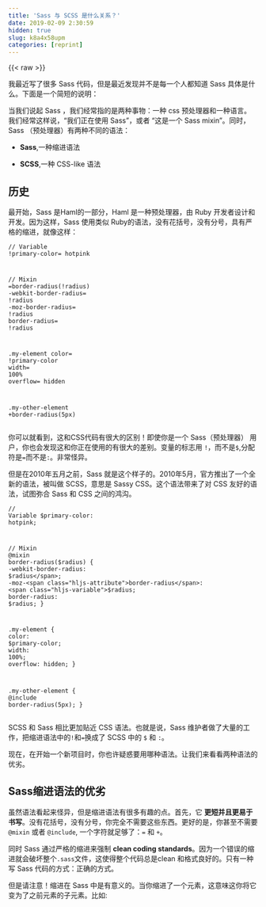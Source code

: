 ```yaml
---
title: 'Sass 与 SCSS 是什么关系？' 
date: 2019-02-09 2:30:59
hidden: true
slug: k8a4x58upm
categories: [reprint]
---
```


{{< raw >}}

                    
<p>我最近写了很多 Sass 代码，但是最近发现并不是每一个人都知道 Sass 具体是什么。下面是一个简短的说明：</p>
<p>当我们说起 Sass ，我们经常指的是两种事物：一种 css 预处理器和一种语言。我们经常这样说，“我们正在使用 Sass”，或者 “这是一个 Sass mixin”。同时，Sass （预处理器）有两种不同的语法：</p>
<ul>
<li><p><strong>Sass</strong>,一种缩进语法</p></li>
<li><p><strong>SCSS</strong>,一种 CSS-like 语法</p></li>
</ul>
<h2 id="articleHeader0">历史</h2>
<p>最开始，Sass 是<a>Haml</a>的一部分，Haml 是一种预处理器，由 Ruby 开发者设计和开发。因为这样，Sass 使用类似 Ruby的语法，没有花括号，没有分号，具有严格的缩进，就像这样：</p>
<div class="widget-codetool" style="display:none;">
      <div class="widget-codetool--inner">
      <span class="selectCode code-tool" data-toggle="tooltip" data-placement="top" title="" data-original-title="全选"></span>
      <span type="button" class="copyCode code-tool" data-toggle="tooltip" data-placement="top" data-clipboard-text="// Variable
!primary-color= hotpink

// Mixin
=border-radius(!radius)
    -webkit-border-radius= !radius
    -moz-border-radius= !radius
    border-radius= !radius

.my-element
    color= !primary-color
    width= 100%
    overflow= hidden

.my-other-element
    +border-radius(5px)" title="" data-original-title="复制"></span>
      <span type="button" class="saveToNote code-tool" data-toggle="tooltip" data-placement="top" title="" data-original-title="放进笔记"></span>
      </div>
      </div><pre class="hljs maxima"><code>// Variable
!primary-<span class="hljs-built_in">color</span>= hotpink

// Mixin
=<span class="hljs-built_in">border</span>-<span class="hljs-built_in">radius</span>(!<span class="hljs-built_in">radius</span>)
    -webkit-<span class="hljs-built_in">border</span>-<span class="hljs-built_in">radius</span>= !<span class="hljs-built_in">radius</span>
    -moz-<span class="hljs-built_in">border</span>-<span class="hljs-built_in">radius</span>= !<span class="hljs-built_in">radius</span>
    <span class="hljs-built_in">border</span>-<span class="hljs-built_in">radius</span>= !<span class="hljs-built_in">radius</span>

.my-element
    <span class="hljs-built_in">color</span>= !primary-<span class="hljs-built_in">color</span>
    <span class="hljs-built_in">width</span>= <span class="hljs-number">100</span><span class="hljs-symbol">%</span>
    overflow= hidden

.my-other-element
    +<span class="hljs-built_in">border</span>-<span class="hljs-built_in">radius</span>(5px)</code></pre>
<p>你可以就看到，这和CSS代码有很大的区别！即使你是一个 Sass（预处理器） 用户，你也会发现这和你正在使用的有很大的差别。变量的标志用 <code>!</code>，而不是<code>$</code>,分配符是<code>=</code>而不是<code>:</code>。非常怪异。</p>
<p>但是在2010年五月之前，Sass 就是这个样子的。2010年5月，官方推出了一个全新的语法，被叫做 SCSS，意思是 Sassy CSS。这个语法带来了对 CSS 友好的语法，试图弥合 Sass 和 CSS 之间的鸿沟。</p>
<div class="widget-codetool" style="display:none;">
      <div class="widget-codetool--inner">
      <span class="selectCode code-tool" data-toggle="tooltip" data-placement="top" title="" data-original-title="全选"></span>
      <span type="button" class="copyCode code-tool" data-toggle="tooltip" data-placement="top" data-clipboard-text="// Variable
$primary-color: hotpink;

// Mixin
@mixin border-radius($radius) {
    -webkit-border-radius: $radius;
    -moz-border-radius: $radius;
    border-radius: $radius;
}

.my-element {
    color: $primary-color;
    width: 100%;
    overflow: hidden;
}

.my-other-element {
    @include border-radius(5px);
}" title="" data-original-title="复制"></span>
      <span type="button" class="saveToNote code-tool" data-toggle="tooltip" data-placement="top" title="" data-original-title="放进笔记"></span>
      </div>
      </div><pre class="hljs scss"><code><span class="hljs-comment">// Variable</span>
<span class="hljs-variable">$primary-color</span>: hotpink;

<span class="hljs-comment">// Mixin</span>
@<span class="hljs-keyword">mixin</span> border-radius(<span class="hljs-variable">$radius</span>) {
    -webkit-<span class="hljs-attribute">border-radius</span>: <span class="hljs-variable">$radius</span>;
    -moz-<span class="hljs-attribute">border-radius</span>: <span class="hljs-variable">$radius</span>;
    <span class="hljs-attribute">border-radius</span>: <span class="hljs-variable">$radius</span>;
}

<span class="hljs-selector-class">.my-element</span> {
    <span class="hljs-attribute">color</span>: <span class="hljs-variable">$primary-color</span>;
    <span class="hljs-attribute">width</span>: <span class="hljs-number">100%</span>;
    <span class="hljs-attribute">overflow</span>: hidden;
}

<span class="hljs-selector-class">.my-other-element</span> {
    @<span class="hljs-keyword">include</span> border-radius(<span class="hljs-number">5px</span>);
}</code></pre>
<p>SCSS 和 Sass 相比更加贴近 CSS 语法。也就是说，Sass 维护者做了大量的工作，把缩进语法中的<code>!</code>和<code>=</code>换成了 SCSS 中的 <code>$</code> 和 <code>:</code>。</p>
<p>现在，在开始一个新项目时，你也许疑惑要用哪种语法。让我们来看看两种语法的优劣。</p>
<h2 id="articleHeader1">Sass缩进语法的优劣</h2>
<p>虽然语法看起来怪异，但是缩进语法有很多有趣的点。首先，它 <strong>更短并且更易于书写</strong>。没有花括号，没有分号，你完全不需要这些东西。更好的是，你甚至不需要<code>@mixin</code> 或者 <code>@include</code>, 一个字符就足够了：<code>=</code> 和 <code>+</code>。</p>
<p>同时 Sass 通过严格的缩进来强制 <strong>clean coding standards</strong>。因为一个错误的缩进就会破坏整个<code>.sass</code>文件，这使得整个代码总是clean 和格式良好的。只有一种写 Sass 代码的方式：正确的方式。</p>
<p>但是请注意！缩进在 Sass 中是有意义的。当你缩进了一个元素，这意味这你将它变为了之前元素的子元素。比如:</p>
<div class="widget-codetool" style="display:none;">
      <div class="widget-codetool--inner">
      <span class="selectCode code-tool" data-toggle="tooltip" data-placement="top" title="" data-original-title="全选"></span>
      <span type="button" class="copyCode code-tool" data-toggle="tooltip" data-placement="top" data-clipboard-text=".element-a
    color: hotpink

    .element-b
        float: left" title="" data-original-title="复制"></span>
      <span type="button" class="saveToNote code-tool" data-toggle="tooltip" data-placement="top" title="" data-original-title="放进笔记"></span>
      </div>
      </div><pre class="hljs stylus"><code><span class="hljs-selector-class">.element-a</span>
    <span class="hljs-attribute">color</span>: hotpink

    <span class="hljs-selector-class">.element-b</span>
        <span class="hljs-attribute">float</span>: left</code></pre>
<p>以上会输出下面的 CSS 代码：</p>
<div class="widget-codetool" style="display:none;">
      <div class="widget-codetool--inner">
      <span class="selectCode code-tool" data-toggle="tooltip" data-placement="top" title="" data-original-title="全选"></span>
      <span type="button" class="copyCode code-tool" data-toggle="tooltip" data-placement="top" data-clipboard-text=".element-a {
    color: hotpink;
}

.element-a .element-b {
    float: left;
}" title="" data-original-title="复制"></span>
      <span type="button" class="saveToNote code-tool" data-toggle="tooltip" data-placement="top" title="" data-original-title="放进笔记"></span>
      </div>
      </div><pre class="hljs css"><code><span class="hljs-selector-class">.element-a</span> {
    <span class="hljs-attribute">color</span>: hotpink;
}

<span class="hljs-selector-class">.element-a</span> <span class="hljs-selector-class">.element-b</span> {
    <span class="hljs-attribute">float</span>: left;
}</code></pre>
<p>将 <code>.element-b</code> 向右一格以为着它变成了 <code>.element-a</code> 的子元素，改变了输出 CSS 代码的结果。所以一定要小心你的代码缩进。</p>
<p>另外，我觉得基于缩进的语法适合于 Ruby/Python 团队，而不适合 PHP/Java 团队。（这是值得商榷的，我也希望听到不同的声音）</p>
<h2 id="articleHeader2">SCSS语法的优劣</h2>
<p>对于初学者，SCSS 是完全和 CSS 兼容的，这意味着几乎为零的学习曲线。SCSS语法即是：它只是加了一些功能的 CSS。当你和没经验的开发者一起工作时这很重要：他们可以很快开始编码而不需要首先去学习Sass。</p>
<p>此外，SCSS 还是 <strong>易于阅读</strong> 的，因为它是有语义的，而不是用符号表示。当你读到 <code>@mixin</code>，你就会知道这是一个 mixin 声明；当你看到 <code>@include</code> ，你就是在引用一个 mixin。他并没有用任何缩写，当你大声读出来时所有的都很明了。</p>
<p>还有，现在几乎所有 Sass 的工具，插件和 demo 都是基于 SCSS语法来开发的。随着时间过去，SCSS 会变成大家首选的选择。比如，你现在很难找到一个 Sass 缩进语法的高亮插件，通常都只有 SCSS 的可以用。</p>
<h2 id="articleHeader3">总结</h2>
<p>如何选择取决于你，但是除非你有很好的理由一定要使用缩进的语法，我强烈推荐使用 SCSS 。不仅仅它很简单，同时他也很方便。</p>
<p>最后请注意 Sass 从来没有大写过，无论你指的是语法或者这个语言。同时， SCSS 一直是大写的。甚至有一个<a>网站</a>专门来提醒你这件事!</p>
<blockquote><p>翻译自<a>What’s the Difference Between Sass and SCSS?</a></p></blockquote>

                
{{< /raw >}}

# 版权声明
本文资源来源互联网，仅供学习研究使用，版权归该资源的合法拥有者所有，

本文仅用于学习、研究和交流目的。转载请注明出处、完整链接以及原作者。

原作者若认为本站侵犯了您的版权，请联系我们，我们会立即删除！

## 原文标题
Sass 与 SCSS 是什么关系？

## 原文链接
[https://segmentfault.com/a/1190000005646206](https://segmentfault.com/a/1190000005646206)

